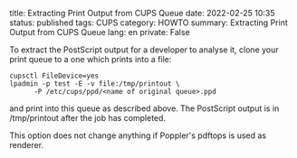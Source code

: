 title: Extracting Print Output from CUPS Queue
date: 2022-02-25 10:35
status: published
tags: CUPS
category: HOWTO
summary: Extracting Print Output from CUPS Queue
lang: en
private: False


To extract the PostScript output for a developer to analyse it, clone your print queue to a one which prints into a file:

```console
cupsctl FileDevice=yes
lpadmin -p test -E -v file:/tmp/printout \
      -P /etc/cups/ppd/<name of original queue>.ppd
```

and print into this queue as described above. The PostScript output is in /tmp/printout after the job has completed.


This option does not change anything if Poppler's pdftops is used as renderer.
